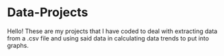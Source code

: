 # Data-Projects

Hello! These are my projects that I have coded to deal with extracting data from a .csv file and using said data in calculating data trends to put into graphs.
